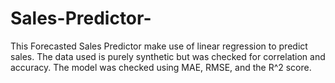 # Sales-Predictor-
This Forecasted Sales Predictor make use of linear regression to predict sales. The data used is purely synthetic but was checked for correlation and accuracy. The model was checked using MAE, RMSE, and the R^2 score.
